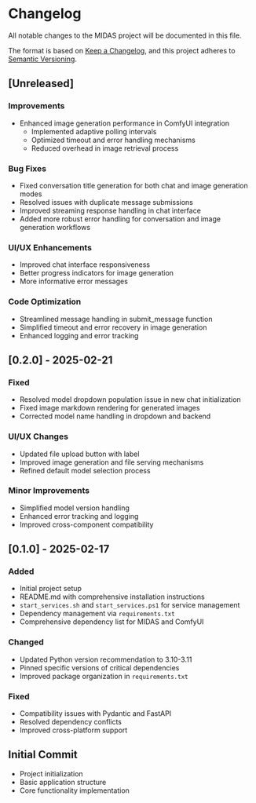 # Changelog
All notable changes to the MIDAS project will be documented in this file.

The format is based on [Keep a Changelog](https://keepachangelog.com/en/1.0.0/),
and this project adheres to [Semantic Versioning](https://semver.org/spec/v2.0.0.html).

## [Unreleased]
### Improvements
- Enhanced image generation performance in ComfyUI integration
  - Implemented adaptive polling intervals
  - Optimized timeout and error handling mechanisms
  - Reduced overhead in image retrieval process

### Bug Fixes
- Fixed conversation title generation for both chat and image generation modes
- Resolved issues with duplicate message submissions
- Improved streaming response handling in chat interface
- Added more robust error handling for conversation and image generation workflows

### UI/UX Enhancements
- Improved chat interface responsiveness
- Better progress indicators for image generation
- More informative error messages

### Code Optimization
- Streamlined message handling in submit_message function
- Simplified timeout and error recovery in image generation
- Enhanced logging and error tracking

## [0.2.0] - 2025-02-21
### Fixed
- Resolved model dropdown population issue in new chat initialization
- Fixed image markdown rendering for generated images
- Corrected model name handling in dropdown and backend

### UI/UX Changes
- Updated file upload button with label
- Improved image generation and file serving mechanisms
- Refined default model selection process

### Minor Improvements
- Simplified model version handling
- Enhanced error tracking and logging
- Improved cross-component compatibility

## [0.1.0] - 2025-02-17
### Added
- Initial project setup
- README.md with comprehensive installation instructions
- `start_services.sh` and `start_services.ps1` for service management
- Dependency management via `requirements.txt`
- Comprehensive dependency list for MIDAS and ComfyUI

### Changed
- Updated Python version recommendation to 3.10-3.11
- Pinned specific versions of critical dependencies
- Improved package organization in `requirements.txt`

### Fixed
- Compatibility issues with Pydantic and FastAPI
- Resolved dependency conflicts
- Improved cross-platform support

## Initial Commit
- Project initialization
- Basic application structure
- Core functionality implementation
